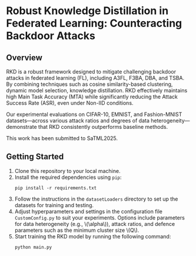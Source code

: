 <h1>Robust Knowledge Distillation in Federated Learning: Counteracting Backdoor Attacks</h1>

<h2>Overview</h2>
<p>
    RKD is a robust framework designed to mitigate challenging backdoor attacks in federated learning (FL), including A3FL, F3BA, DBA, and TSBA. By combining techniques such as cosine similarity-based clustering, dynamic model selection, knowledge distillation. RKD effectively maintains high Main Task Accuracy (MTA) while significantly reducing the Attack Success Rate (ASR), even under Non-IID conditions.
</p>
<p>
    Our experimental evaluations on CIFAR-10, EMNIST, and Fashion-MNIST datasets—across various attack ratios and degrees of data heterogeneity—demonstrate that RKD consistently outperforms baseline methods. 
</p>
<p>
    This work has been submitted to SaTML2025.
</p>

<h2>Getting Started</h2>
<ol>
    <li>Clone this repository to your local machine.</li>
    <li>Install the required dependencies using <code>pip</code>:
        <pre><code>pip install -r requirements.txt</code></pre>
    </li>
    <li>Follow the instructions in the <code>datasetLoaders</code> directory to set up the datasets for training and testing.</li>
    <li>Adjust hyperparameters and settings in the configuration file <code>CustomConfig.py</code> to suit your experiments. Options include parameters for data heterogeneity (e.g., \(\alpha\)), attack ratios, and defence parameters such as the minimum cluster size \(Q\).</li>
    <li>Start training the RKD model by running the following command:
        <pre><code>python main.py</code></pre>
    </li>
</ol>
